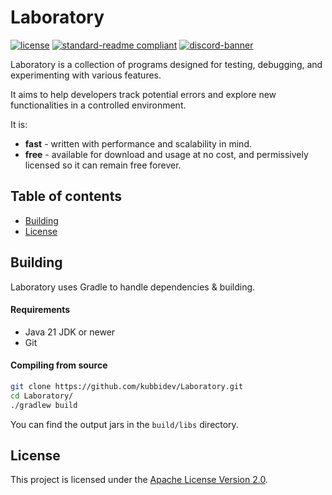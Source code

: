 # Laboratory
[![license](https://img.shields.io/github/license/kubbidev/Laboratory?style=for-the-badge&color=b2204c)](LICENSE.txt)
[![standard-readme compliant](https://img.shields.io/badge/readme%20style-standard-brightgreen.svg?style=for-the-badge)](https://github.com/RichardLitt/standard-readme)
[![discord-banner](https://img.shields.io/discord/1238666127073345646?label=discord&style=for-the-badge&color=7289da)](https://discord.kubbidev.com)

Laboratory is a collection of programs designed for testing, debugging, and experimenting with various features.

It aims to help developers track potential errors and explore new functionalities in a controlled environment.

It is:
* **fast** - written with performance and scalability in mind.
* **free** - available for download and usage at no cost, and permissively licensed so it can remain free forever.

## Table of contents
- [Building](#building)
- [License](#license)

## Building
Laboratory uses Gradle to handle dependencies & building.

#### Requirements
* Java 21 JDK or newer
* Git

#### Compiling from source
```sh
git clone https://github.com/kubbidev/Laboratory.git
cd Laboratory/
./gradlew build
```

You can find the output jars in the `build/libs` directory.

## License
This project is licensed under the [Apache License Version 2.0](LICENSE.txt).